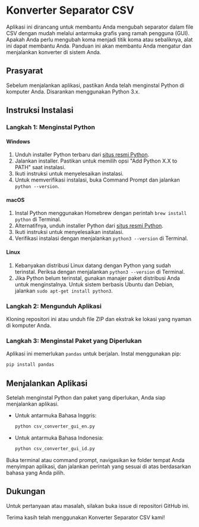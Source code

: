 # Konverter Separator CSV

Aplikasi ini dirancang untuk membantu Anda mengubah separator dalam file CSV dengan mudah melalui antarmuka grafis yang ramah pengguna (GUI). Apakah Anda perlu mengubah koma menjadi titik koma atau sebaliknya, alat ini dapat membantu Anda. Panduan ini akan membantu Anda mengatur dan menjalankan konverter di sistem Anda.

## Prasyarat

Sebelum menjalankan aplikasi, pastikan Anda telah menginstal Python di komputer Anda. Disarankan menggunakan Python 3.x.

## Instruksi Instalasi

### Langkah 1: Menginstal Python

#### Windows

1. Unduh installer Python terbaru dari [situs resmi Python](https://www.python.org/downloads/windows/).
2. Jalankan installer. Pastikan untuk memilih opsi "Add Python X.X to PATH" saat instalasi.
3. Ikuti instruksi untuk menyelesaikan instalasi.
4. Untuk memverifikasi instalasi, buka Command Prompt dan jalankan `python --version`.

#### macOS

1. Instal Python menggunakan Homebrew dengan perintah `brew install python` di Terminal.
2. Alternatifnya, unduh installer Python dari [situs resmi Python](https://www.python.org/downloads/macos/).
3. Ikuti instruksi untuk menyelesaikan instalasi.
4. Verifikasi instalasi dengan menjalankan `python3 --version` di Terminal.

#### Linux

1. Kebanyakan distribusi Linux datang dengan Python yang sudah terinstal. Periksa dengan menjalankan `python3 --version` di Terminal.
2. Jika Python belum terinstal, gunakan manajer paket distribusi Anda untuk menginstalnya. Untuk sistem berbasis Ubuntu dan Debian, jalankan `sudo apt-get install python3`.

### Langkah 2: Mengunduh Aplikasi

Kloning repositori ini atau unduh file ZIP dan ekstrak ke lokasi yang nyaman di komputer Anda.

### Langkah 3: Menginstal Paket yang Diperlukan

Aplikasi ini memerlukan `pandas` untuk berjalan. Instal menggunakan pip:

```bash
pip install pandas
```

## Menjalankan Aplikasi

Setelah menginstal Python dan paket yang diperlukan, Anda siap menjalankan aplikasi.

- Untuk antarmuka Bahasa Inggris:
  
  ```bash
  python csv_converter_gui_en.py
  ```

- Untuk antarmuka Bahasa Indonesia:
  
  ```bash
  python csv_converter_gui_id.py
  ```

Buka terminal atau command prompt, navigasikan ke folder tempat Anda menyimpan aplikasi, dan jalankan perintah yang sesuai di atas berdasarkan bahasa yang Anda pilih.

## Dukungan

Untuk pertanyaan atau masalah, silakan buka issue di repositori GitHub ini.

Terima kasih telah menggunakan Konverter Separator CSV kami!
